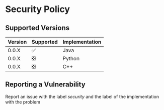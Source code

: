 # Security Policy

## Supported Versions
| Version | Supported | Implementation |
| ------- | --------- | -------------- |
|0.0.X|✅|Java|
|0.0.X|❎|Python|
|0.0.X|❎|C++|

## Reporting a Vulnerability
Report an issue with the label _security_ and the label of the implementation with the problem
